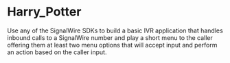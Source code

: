 # Harry_Potter
Use any of the SignalWire SDKs to build a basic IVR application that handles inbound calls to a SignalWire number and play a short menu to the caller offering them at least two menu options that will accept input and perform an action based on the caller input. 
